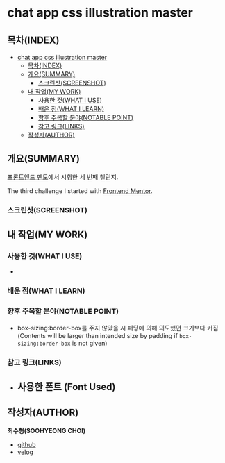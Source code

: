 # chat app css illustration master

## 목차(INDEX)

- [chat app css illustration master](#chat-app-css-illustration-master)
  - [목차(INDEX)](#목차index)
  - [개요(SUMMARY)](#개요summary)
    - [스크린샷(SCREENSHOT)](#스크린샷screenshot)
  - [내 작업(MY WORK)](#내-작업my-work)
    - [사용한 것(WHAT I USE)](#사용한-것what-i-use)
    - [배운 점(WHAT I LEARN)](#배운-점what-i-learn)
    - [향후 주목할 분야(NOTABLE POINT)](#향후-주목할-분야notable-point)
    - [참고 링크(LINKS)](#참고-링크links)
  - [작성자(AUTHOR)](#작성자author)

## 개요(SUMMARY)

[프론트엔드 멘토](https://www.frontendmentor.io/home)에서 시행한 세 번째 챌린지.

The third challenge I started with [Frontend Mentor](https://www.frontendmentor.io/home).

### 스크린샷(SCREENSHOT)

## 내 작업(MY WORK)

### 사용한 것(WHAT I USE)

-

### 배운 점(WHAT I LEARN)

### 향후 주목할 분야(NOTABLE POINT)

- box-sizing:border-box를 주지 않았을 시 패딩에 의해 의도했던 크기보다 커짐 (Contents will be larger than intended size by padding if `box-sizing:border-box` is not given)

### 참고 링크(LINKS)

- ## 사용한 폰트 (Font Used)

## 작성자(AUTHOR)

**최수형(SOOHYEONG CHOI)**

- [github](https://github.com/User850413)
- [velog](https://velog.io/@user850413)

